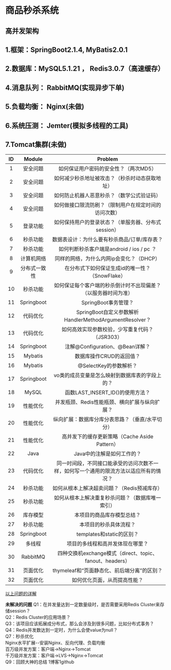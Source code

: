 # 商品秒杀系统
## 高并发架构
## 1.框架：SpringBoot2.1.4, MyBatis2.0.1
## 2.数据库：MySQL5.1.21 ， Redis3.0.7（高速缓存）
## 4.消息队列： RabbitMQ(实现异步下单)
## 5.负载均衡： Nginx(未做)
## 6.系统压测： Jemter(模拟多线程的工具)
## 7.Tomcat集群(未做)


ID | Module | Problem 
:-: | :-: | :-: 
1 | 安全问题 | 如何保证用户密码的安全性？（两次MD5） |
2 | 安全问题 | 如何减少秒杀地址被攻击？（秒杀时动态获取地址） |
3 | 安全问题 | 如何防止机器人恶意秒杀？（数学公式验证码） | 
4 | 安全问题 | 如何做接口限流防刷？（限制用户在规定时间的访问次数）| 
5 | 登录功能 | 如何保持用户的登录状态？（单服务器、分布式session）| 
6 | 秒杀功能 | 数据表设计：为什么要有秒杀商品/订单/库存表？| 
7 | 秒杀功能 | 如何判断秒杀客户端是android / ios / pc ？| 
8 | 计算机网络 | 同样的网络，为什么内网ip会变化？（DHCP）| 
9 | 分布式一致性 | 在分布式下如何保证生成id的唯一性？（SnowFlake）|
10 | 秒杀功能 | 如何保证每个客户端的秒杀倒计时不出现偏差？（以服务器时间为准）|
11 | Springboot | SpringBoot事务管理？ |
12 | 代码优化 | SpringBoot自定义参数解析HandlerMethodArgumentResolver？|
13 | 代码优化 | 如何高效实现参数校验，少写重复代码？（JSR303）|
14 | Springboot | 注解@Configuration、@Bean详解？|
15 | Mybatis | 数据库操作CRUD的返回值？ |
16 | Mybatis | @SelectKey的参数解析？ |
17 | Springboot | vo类的成员变量是怎么映射到数据库表的字段上的？ |
18 | MySQL | 函数LAST_INSERT_ID()的使用方法？ |
19 | 性能优化 | 并发瓶颈、Redis性能瓶颈、横向扩展与纵向扩展？ |
20 | 性能优化 | 纵向扩展：数据库分库分表思路？（垂直/水平切分） |
21 | 性能优化 | 高并发下的缓存更新策略（Cache Aside Pattern） |
22 | Java | Java中的注解是如何工作的？ |
23 | 代码优化 | 同一时间段，不同接口能承受的访问次数不一样，如何写一个通用的限流方法以适应所有的情况？ |
24 | 秒杀功能 | 如何从根本上解决超卖问题？（Redis预减库存） |
25 | 秒杀功能 | 如何从根本上解决重复秒杀问题？（数据库唯一索引） |
26 | 库存模型 | 本项目的商品库存模型总结？ |
27 | 秒杀功能 | 本项目的秒杀具体流程？ |
28 | Springboot | templates和static的区别？ |
29 | 多线程 | 项目的多线程和高并发体现在哪里？ |
30 | RabbitMQ | 四种交换机exchange模式（direct、topic、fanout、headers） |
31 | 页面优化 | thymeleaf和“页面静态化、前后端分离”的区别？ |
32 | 页面优化 | 如何优化页面，从而提高性能？ |



<a href="https://github.com/603599551/miaosha_1/blob/master/code-solve.md">以上问题的详解</a>

**未解决的问题**
Q1：在并发量达到一定数量级时，是否需要采用Redis Cluster来存储session？  
Q2：Redis Cluster的应用场景？  
Q3：该项目应该拓展成分布式，那么会涉及到很多问题，比如分布式事务？  
Q4：Redis并发数达到一定时，为什么会使value为null？  
Q7：秒杀优化  
    Nginx水平扩展--安装Nginx、反向代理、负载均衡  
    百万级并发方案：客户端->Nginx->Tomcat  
    千万级并发方案：客户端->LVS->Nginx->Tomcat  
Q9：回顾大神的总结 1博客1github  



